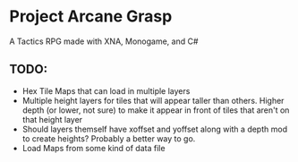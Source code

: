 # Project Arcane Grasp
A Tactics RPG made with XNA, Monogame, and C#

## TODO:

- Hex Tile Maps that can load in multiple layers
- Multiple height layers for tiles that will appear taller than others. Higher depth (or lower, not sure) to make it appear in front of tiles that aren't on that height layer
- Should layers themself have xoffset and yoffset along with a depth mod to create heights? Probably a better way to go.
- Load Maps from some kind of data file
